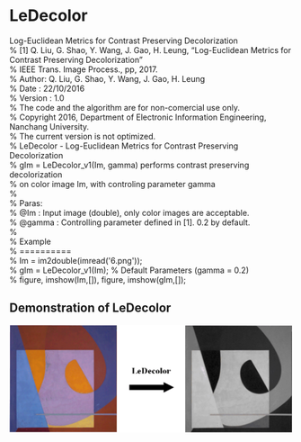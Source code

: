 # LeDecolor
Log-Euclidean Metrics for Contrast Preserving Decolorization  
% [1] Q. Liu, G. Shao, Y. Wang, J. Gao, H. Leung, “Log-Euclidean Metrics for Contrast Preserving Decolorization”   
% IEEE Trans. Image Process., pp, 2017.   
% Author: Q. Liu, G. Shao, Y. Wang, J. Gao, H. Leung  
% Date : 22/10/2016  
% Version : 1.0  
% The code and the algorithm are for non-comercial use only.  
% Copyright 2016, Department of Electronic Information Engineering, Nanchang University.  
% The current version is not optimized.  
% LeDecolor - Log-Euclidean Metrics for Contrast Preserving Decolorization  
% gIm = LeDecolor_v1(Im, gamma) performs contrast preserving decolorization  
% on color image Im, with controling parameter gamma  
%  
% Paras:  
% @Im : Input image (double), only color images are acceptable.  
% @gamma : Controlling parameter defined in [1]. 0.2 by default.  
%  
% Example  
% ==========  
% Im = im2double(imread('6.png'));  
% gIm = LeDecolor_v1(Im); % Default Parameters (gamma = 0.2)  
% figure, imshow(Im,[]), figure, imshow(gIm,[]); 

## Demonstration of LeDecolor
![](./figs/Demonstration1.png)  
